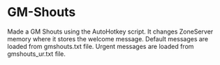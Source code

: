 GM-Shouts
=========

Made a GM Shouts using the AutoHotkey script.
It changes ZoneServer memory where it stores the welcome message.
Default messages are loaded from gmshouts.txt file.
Urgent messages are loaded from gmshouts_ur.txt file.
